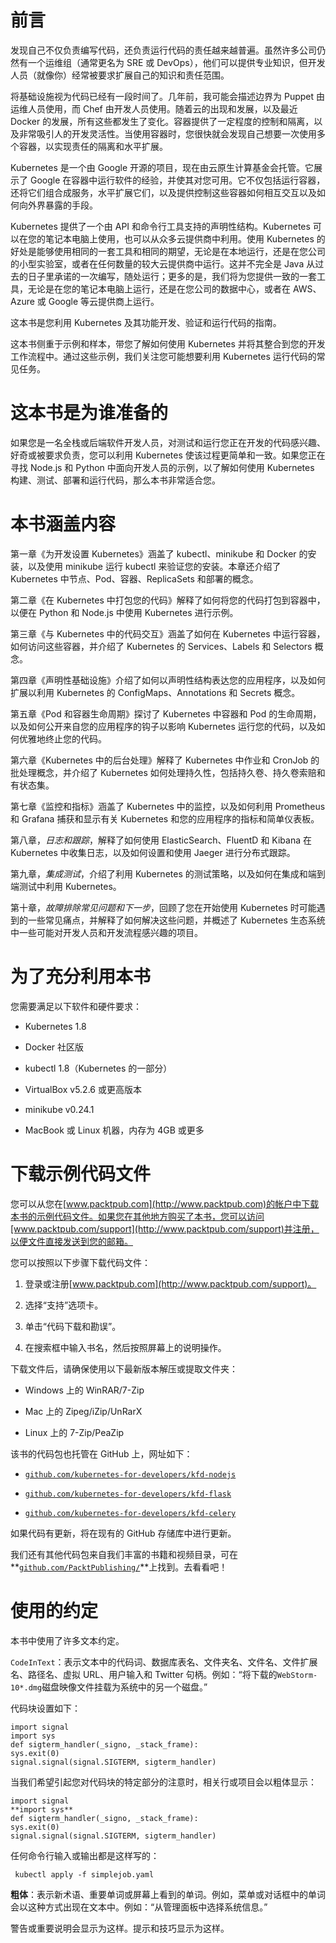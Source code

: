 # 前言

发现自己不仅负责编写代码，还负责运行代码的责任越来越普遍。虽然许多公司仍然有一个运维组（通常更名为 SRE 或 DevOps），他们可以提供专业知识，但开发人员（就像你）经常被要求扩展自己的知识和责任范围。

将基础设施视为代码已经有一段时间了。几年前，我可能会描述边界为 Puppet 由运维人员使用，而 Chef 由开发人员使用。随着云的出现和发展，以及最近 Docker 的发展，所有这些都发生了变化。容器提供了一定程度的控制和隔离，以及非常吸引人的开发灵活性。当使用容器时，您很快就会发现自己想要一次使用多个容器，以实现责任的隔离和水平扩展。

Kubernetes 是一个由 Google 开源的项目，现在由云原生计算基金会托管。它展示了 Google 在容器中运行软件的经验，并使其对您可用。它不仅包括运行容器，还将它们组合成服务，水平扩展它们，以及提供控制这些容器如何相互交互以及如何向外界暴露的手段。

Kubernetes 提供了一个由 API 和命令行工具支持的声明性结构。Kubernetes 可以在您的笔记本电脑上使用，也可以从众多云提供商中利用。使用 Kubernetes 的好处是能够使用相同的一套工具和相同的期望，无论是在本地运行，还是在您公司的小型实验室，或者在任何数量的较大云提供商中运行。这并不完全是 Java 从过去的日子里承诺的一次编写，随处运行；更多的是，我们将为您提供一致的一套工具，无论是在您的笔记本电脑上运行，还是在您公司的数据中心，或者在 AWS、Azure 或 Google 等云提供商上运行。

这本书是您利用 Kubernetes 及其功能开发、验证和运行代码的指南。

这本书侧重于示例和样本，带您了解如何使用 Kubernetes 并将其整合到您的开发工作流程中。通过这些示例，我们关注您可能想要利用 Kubernetes 运行代码的常见任务。

# 这本书是为谁准备的

如果您是一名全栈或后端软件开发人员，对测试和运行您正在开发的代码感兴趣、好奇或被要求负责，您可以利用 Kubernetes 使该过程更简单和一致。如果您正在寻找 Node.js 和 Python 中面向开发人员的示例，以了解如何使用 Kubernetes 构建、测试、部署和运行代码，那么本书非常适合您。

# 本书涵盖内容

第一章《为开发设置 Kubernetes》涵盖了 kubectl、minikube 和 Docker 的安装，以及使用 minikube 运行 kubectl 来验证您的安装。本章还介绍了 Kubernetes 中节点、Pod、容器、ReplicaSets 和部署的概念。

第二章《在 Kubernetes 中打包您的代码》解释了如何将您的代码打包到容器中，以便在 Python 和 Node.js 中使用 Kubernetes 进行示例。

第三章《与 Kubernetes 中的代码交互》涵盖了如何在 Kubernetes 中运行容器，如何访问这些容器，并介绍了 Kubernetes 的 Services、Labels 和 Selectors 概念。

第四章《声明性基础设施》介绍了如何以声明性结构表达您的应用程序，以及如何扩展以利用 Kubernetes 的 ConfigMaps、Annotations 和 Secrets 概念。

第五章《Pod 和容器生命周期》探讨了 Kubernetes 中容器和 Pod 的生命周期，以及如何公开来自您的应用程序的钩子以影响 Kubernetes 运行您的代码，以及如何优雅地终止您的代码。

第六章《Kubernetes 中的后台处理》解释了 Kubernetes 中作业和 CronJob 的批处理概念，并介绍了 Kubernetes 如何处理持久性，包括持久卷、持久卷索赔和有状态集。

第七章《监控和指标》涵盖了 Kubernetes 中的监控，以及如何利用 Prometheus 和 Grafana 捕获和显示有关 Kubernetes 和您的应用程序的指标和简单仪表板。

第八章，*日志和跟踪*，解释了如何使用 ElasticSearch、FluentD 和 Kibana 在 Kubernetes 中收集日志，以及如何设置和使用 Jaeger 进行分布式跟踪。

第九章，*集成测试*，介绍了利用 Kubernetes 的测试策略，以及如何在集成和端到端测试中利用 Kubernetes。

第十章，*故障排除常见问题和下一步*，回顾了您在开始使用 Kubernetes 时可能遇到的一些常见痛点，并解释了如何解决这些问题，并概述了 Kubernetes 生态系统中一些可能对开发人员和开发流程感兴趣的项目。

# 为了充分利用本书

您需要满足以下软件和硬件要求：

+   Kubernetes 1.8

+   Docker 社区版

+   kubectl 1.8（Kubernetes 的一部分）

+   VirtualBox v5.2.6 或更高版本

+   minikube v0.24.1

+   MacBook 或 Linux 机器，内存为 4GB 或更多

# 下载示例代码文件

您可以从您在[www.packtpub.com](http://www.packtpub.com)的帐户中下载本书的示例代码文件。如果您在其他地方购买了本书，您可以访问[www.packtpub.com/support](http://www.packtpub.com/support)并注册，以便文件直接发送到您的邮箱。

您可以按照以下步骤下载代码文件：

1.  登录或注册[www.packtpub.com](http://www.packtpub.com/support)。

1.  选择“支持”选项卡。

1.  单击“代码下载和勘误”。

1.  在搜索框中输入书名，然后按照屏幕上的说明操作。

下载文件后，请确保使用以下最新版本解压或提取文件夹：

+   Windows 上的 WinRAR/7-Zip

+   Mac 上的 Zipeg/iZip/UnRarX

+   Linux 上的 7-Zip/PeaZip

该书的代码包也托管在 GitHub 上，网址如下：

+   [`github.com/kubernetes-for-developers/kfd-nodejs`](https://github.com/kubernetes-for-developers/kfd-nodejs)

+   [`github.com/kubernetes-for-developers/kfd-flask`](https://github.com/kubernetes-for-developers/kfd-flask)

+   [`github.com/kubernetes-for-developers/kfd-celery`](https://github.com/kubernetes-for-developers/kfd-celery)

如果代码有更新，将在现有的 GitHub 存储库中进行更新。

我们还有其他代码包来自我们丰富的书籍和视频目录，可在**[`github.com/PacktPublishing/`](https://github.com/PacktPublishing/)**上找到。去看看吧！

# 使用的约定

本书中使用了许多文本约定。

`CodeInText`：表示文本中的代码词、数据库表名、文件夹名、文件名、文件扩展名、路径名、虚拟 URL、用户输入和 Twitter 句柄。例如：“将下载的`WebStorm-10*.dmg`磁盘映像文件挂载为系统中的另一个磁盘。”

代码块设置如下：

```
import signal
import sys
def sigterm_handler(_signo, _stack_frame):
sys.exit(0)
signal.signal(signal.SIGTERM, sigterm_handler) 

```

当我们希望引起您对代码块的特定部分的注意时，相关行或项目会以粗体显示：

```
import signal
**import sys**
def sigterm_handler(_signo, _stack_frame):
sys.exit(0)
signal.signal(signal.SIGTERM, sigterm_handler) 
```

任何命令行输入或输出都是这样写的：

```
 kubectl apply -f simplejob.yaml 
```

**粗体**：表示新术语、重要单词或屏幕上看到的单词。例如，菜单或对话框中的单词会以这种方式出现在文本中。例如：“从管理面板中选择系统信息。”

警告或重要说明会显示为这样。提示和技巧显示为这样。
